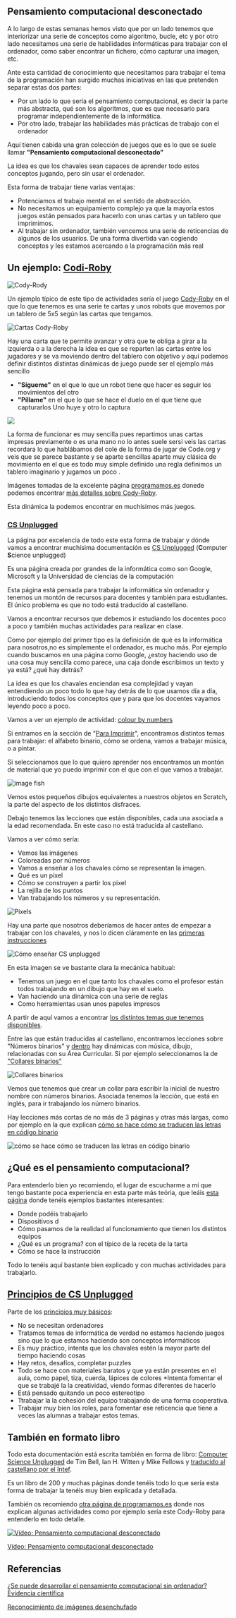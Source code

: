 ## Pensamiento computacional desconectado


A lo largo de estas semanas hemos visto que por un lado tenemos que interiorizar una serie de conceptos como algoritmo, bucle, etc y por otro lado necesitamos una serie de habilidades informáticas para trabajar con el ordenador, como saber encontrar un fichero, cómo capturar una imagen, etc. 

Ante esta cantidad de conocimiento que necesitamos para trabajar el tema de la programación han surgido muchas iniciativas en las que pretenden separar estas dos partes: 
* Por un lado lo que sería el pensamiento computacional, es decir la parte más abstracta, qué son los algoritmos, que es que necesario para programar independientemente de la informática.
* Por otro lado, trabajar las habilidades más prácticas de trabajo con el ordenador 

Aquí tienen cabida una gran colección de juegos que es lo que se suele llamar **"Pensamiento computacional desconectado"** 

La idea es que los chavales sean capaces de aprender todo estos conceptos jugando, pero sin usar el ordenador.

Esta forma de trabajar tiene varias ventajas: 

* Potenciamos el trabajo mental en el sentido de abstracción.  
* No necesitamos un equipamiento complejo ya que la mayoría estos juegos están pensados para hacerlo con unas cartas y un tablero que imprimimos.
* Al trabajar sin ordenador, también vencemos una serie de reticencias de algunos de los usuarios. De una forma divertida van cogiendo conceptos y les estamos acercando a la programación más real

## Un ejemplo: [Codi-Roby](http://www.codeweek.it/cody-roby-en/)

![Cody-Rody](./images/g4247-5-1024x512.png)

Un ejemplo típico de este tipo de actividades sería el juego [Cody-Roby](http://codeweek.it/cody-roby-en/) en el que lo que tenemos es una serie te cartas y unos robots que movemos por un tablero de 5x5 según las cartas que tengamos.

![Cartas Cody-Roby](./images/cartascody.jpeg)

Hay una carta que te permite avanzar y otra que te obliga a girar a la izquierda o a la derecha la idea es que se reparten las cartas entre los jugadores y se va moviendo dentro del tablero con objetivo y aquí podemos definir distintos distintas dinámicas de juego puede ser el ejemplo más sencillo 
* **"Sígueme"** en el que lo que un robot tiene que hacer es seguir los movimientos del otro 
* **"Píllame"**  en el que lo que se hace el duelo en el que tiene que capturarlos Uno huye y otro lo captura 

![](./images/codyRobycompleto-1-400x273.png)

La forma de funcionar es muy sencilla pues repartimos unas cartas impresas previamente o es una mano no lo antes suele sersi veis las cartas recordara lo que hablábamos del cole de la forma de jugar de Code.org y veis que se parece bastante y se aparte sencillas aparte muy clásica de movimiento en el que es todo muy simple definido una regla definimos un tablero imaginario y jugamos un poco .

Imágenes tomadas de la excelente página [programamos.es](https://programamos.es) donede podemos encontrar [más detalles sobre Cody-Roby](http://programamos.es/hack/unplugged/).

Esta dinámica la podemos encontrar en muchísimos más juegos. 


### [CS Unplugged](https://csunplugged.org/)

La página por excelencia de todo este esta forma de trabajar y dónde vamos a encontrar muchísima documentación es [CS Unplugged](https://csunplugged.org/) (**C**omputer **S**cience unplugged) 

Es una página creada por grandes de la informática como son Google, Microsoft y la Universidad de ciencias de la computación 

Esta página está pensada para trabajar la informática sin ordenador y tenemos un montón de recursos para docentes y también para estudiantes. El único problema es que no todo está traducido al castellano. 

Vamos a encontrar recursos que debemos ir estudiando los docentes poco a poco y también muchas actividades para realizar en clase.

Como por ejemplo del primer tipo es la definición de qué es la informática para nosotros,no es simplemente el ordenador, es mucho más. Por ejemplo cuando buscamos en una página como Google, ¿estoy haciendo uso de una cosa muy sencilla como parece, una caja donde escribimos un texto y ya está? ¿qué hay detrás? 

La idea es que los chavales enciendan esa complejidad y vayan entendiendo un poco todo lo que hay detrás de lo que usamos día a día, introduciendo todos los conceptos que y para que los docentes vayamos leyendo poco a poco.

Vamos a ver un ejemplo de actividad: [colour by numbers](https://csunplugged.org/en/topics/image-representation/unit-plan/colour-by-numbers/)

Si entramos en la sección de "[Para Imprimir](https://csunplugged.org/es/resources/)", encontramos distintos temas para trabajar: el alfabeto binario, cómo se ordena, vamos a trabajar música, o a pintar.

Si seleccionamos que lo que quiero aprender nos encontramos un montón de material que yo puedo imprimir con el que con el que vamos a  trabajar.

![image fish](https://storage.googleapis.com/cs-unplugged.appspot.com/static/img/resources/pixel-painter/thumbnails/es/pixel-painter-image-fish-method-black-white-paper_size-a4.png)

Vemos estos pequeños dibujos equivalentes a nuestros objetos en Scratch, la parte del  aspecto de los distintos disfraces.

Debajo tenemos las lecciones que están disponibles, cada una asociada a la edad recomendada. En este caso no está traducida al castellano. 

Vamos a ver cómo sería: 
* Vemos las imágenes
* Coloreadas por números
* Vamos a enseñar a los chavales cómo se representan la imagen.
* Qué es un píxel 
* Cómo se construyen a partir los pixel
* La rejilla de los puntos
* Van trabajando los números y su representación.

![Pixels](https://storage.googleapis.com/cs-unplugged.appspot.com/static/img/topics/letter-zooming-to-pixels.png)

Hay una parte que nosotros deberíamos de hacer antes de empezar a trabajar con los chavales, y nos lo dicen cláramente en las [primeras instrucciones](https://csunplugged.org/es/how-do-i-teach-cs-unplugged/)

![Cómo enseñar CS unplugged](https://storage.googleapis.com/cs-unplugged.appspot.com/static/img/general/what-is-csu.png)

En esta imagen se ve bastante clara la mecánica habitual:
* Tenemos un juego en el que tanto los chavales como el profesor están todos trabajando en un dibujo que hay en el suelo.
* Van haciendo una dinámica con una serie de reglas
* Como herramientas usan unos papeles impresos

A partir de aquí vamos a encontrar [los distintos temas que tenemos disponibles](https://csunplugged.org/es/topics/).

Entre las que están traducidas al castellano, encontramos lecciones sobre "Números binarios" y [dentro](https://csunplugged.org/es/topics/binary-numbers/) hay dinámicas con música, dibujo, relacionadas con su Área Curricular. Si por ejemplo seleccionamos la de ["Collares binarios"](https://csunplugged.org/es/topics/binary-numbers/integrations/binary-name-necklaces/)

![Collares binarios](https://storage.googleapis.com/cs-unplugged.appspot.com/static/img/topics/col_binary_necklace_copy.png)

Vemos que tenemos que crear un collar para escribir la inicial de nuestro nombre con números binarios. Asociada tenemos la lección, que está en inglés, para ir trabajando los número binarios.

Hay lecciones más cortas de no más de 3 páginas y otras más largas, como por ejemplo en la que explican [cómo se hace cómo se traducen las letras en código binario](https://csunplugged.org/en/topics/binary-numbers/unit-plan/codes-for-letters-using-binary-representation/) 

![cómo se hace cómo se traducen las letras en código binario](https://storage.googleapis.com/cs-unplugged.appspot.com/static/img/topics/col_binary_robot_boy_convo.png)


## ¿Qué es el pensamiento computacional?

Para entenderlo bien yo recomiendo, el lugar de escucharme a mí que tengo bastante poca experiencia en esta parte más teória, que leáis [esta página](https://csunplugged.org/es/computational-thinking/) donde tenéis ejemplos bastantes interesantes:
* Donde podéis trabajarlo
* Dispositivos d
* Cómo pasamos de la realidad al funcionamiento que tienen los distintos equipos
* ¿Qué es un programa? con el típico de la receta de la tarta
* Cómo se hace la instrucción 

Todo lo tenéis aquí bastante bien explicado y con muchas actividades para trabajarlo.

## [Principios de CS Unplugged](https://csunplugged.org/es/principles/)

Parte de los [principios muy básicos](https://csunplugged.org/es/principles/):
* No se necesitan ordenadores 
* Tratamos temas de informática de verdad no estamos haciendo juegos sino que lo que estamos haciendo son conceptos informáticos 
* Es muy práctico, intenta que los chavales estén la mayor parte del tiempo haciendo cosas 
* Hay retos, desafíos, completar puzzles
* Todo se hace con materiales baratos y que ya están presentes en el aula, como papel, tiza, cuerda, lápices de colores
*Intenta fomentar el que se trabajé la la creatividad, viendo formas diferentes de hacerlo 
* Está pensado quitando un poco estereotipo 
* Ttrabajar la la cohesión del equipo trabajando de una forma cooperativa.
* Trabajar muy bien los roles, para fomentar ese reticencia que tiene a veces las alumnas a trabajar estos temas.

## También en formato libro

Todo esta documentación está escrita también en forma de libro: [Computer Science Unplugged](https://classic.csunplugged.org/wp-content/uploads/2014/12/unpluggedTeachersDec2008-Spanish-master-ar-12182008.pdf) de Tim Bell, Ian H. Witten y Mike Fellows y [traducido al castellano por el Intef](http://code.intef.es/computer-science-unplugged/). 

Es un libro de 200 y muchas páginas donde tenéis todo lo que sería esta forma de trabajar la tenéis muy bien explicada y detallada.

También os recomiendo [otra página de programamos.es](http://programamos.es/hack/unplugged/) donde nos explican algunas actividades como por ejemplo sería este Cody-Roby para entenderlo en todo detalle.

[![Vídeo: Pensamiento computacional desconectado](https://img.youtube.com/vi/zE_8EhmpoYE/0.jpg)](https://youtu.be/zE_8EhmpoYE)


[Vídeo: Pensamiento computacional desconectado](https://youtu.be/zE_8EhmpoYE)


## Referencias

[¿Se puede desarrollar el pensamiento computacional sin ordenador? Evidencia científica](https://intef.es/Noticias/se-puede-desarrollar-el-pensamiento-computacional-sin-ordenador-evidencia-cientifica/)


[Reconocimiento de imágenes desenchufado](http://code.intef.es/crea-tu-actividad-desenchufada-para-reconocimiento-de-imagenes-utilizando-la-inteligencia-artificial/)

